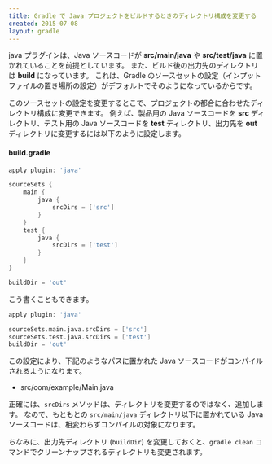 ```yaml
---
title: Gradle で Java プロジェクトをビルドするときのディレクトリ構成を変更する
created: 2015-07-08
layout: gradle
---
```


java プラグインは、Java ソースコードが **src/main/java** や **src/test/java** に置かれていることを前提としています。
また、ビルド後の出力先のディレクトリは **build** になっています。
これは、Gradle のソースセットの設定（インプットファイルの置き場所の設定）がデフォルトでそのようになっているからです。

このソースセットの設定を変更するとこで、プロジェクトの都合に合わせたディレクトリ構成に変更できます。
例えば、製品用の Java ソースコードを **src** ディレクトリ、テスト用の Java ソースコードを **test** ディレクトリ、出力先を **out** ディレクトリに変更するには以下のように設定します。

#### build.gradle
```groovy
apply plugin: 'java'

sourceSets {
    main {
        java {
            srcDirs = ['src']
        }
    }
    test {
        java {
            srcDirs = ['test']
        }
    }
}

buildDir = 'out'
```

こう書くこともできます。

```groovy
apply plugin: 'java'

sourceSets.main.java.srcDirs = ['src']
sourceSets.test.java.srcDirs = ['test']
buildDir = 'out'
```

この設定により、下記のようなパスに置かれた Java ソースコードがコンパイルされるようになります。

* src/com/example/Main.java

正確には、`srcDirs` メソッドは、ディレクトリを変更するのではなく、追加します。
なので、もともとの `src/main/java` ディレクトリ以下に置かれている Java ソースコードは、相変わらずコンパイルの対象になります。

ちなみに、出力先ディレクトリ (`buildDir`) を変更しておくと、`gradle clean` コマンドでクリーンナップされるディレクトリも変更されます。

